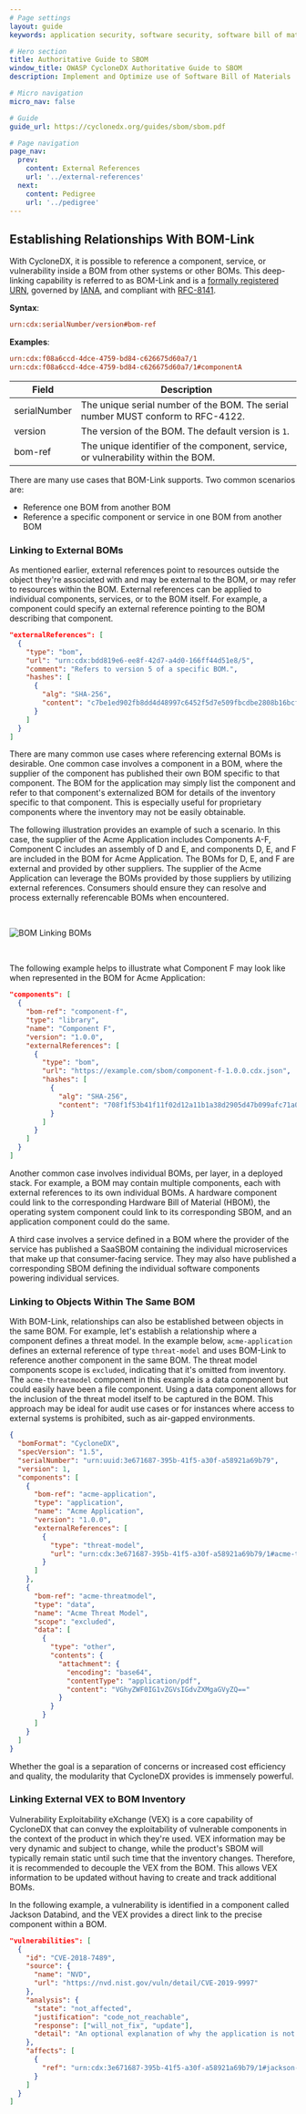 ```yaml
---
# Page settings
layout: guide
keywords: application security, software security, software bill of material, SBOM, BOM, open source, supply chain, specification, spdx, license, package url, purl, cpe

# Hero section
title: Authoritative Guide to SBOM
window_title: OWASP CycloneDX Authoritative Guide to SBOM
description: Implement and Optimize use of Software Bill of Materials

# Micro navigation
micro_nav: false

# Guide
guide_url: https://cyclonedx.org/guides/sbom/sbom.pdf

# Page navigation
page_nav:
  prev:
    content: External References
    url: '../external-references'
  next:
    content: Pedigree
    url: '../pedigree'
---
```


## Establishing Relationships With BOM-Link
With CycloneDX, it is possible to reference a component, service, or vulnerability inside a BOM from other systems or
other BOMs. This deep-linking capability is referred to as BOM-Link and is a
[formally registered URN](https://www.iana.org/assignments/urn-formal/cdx), governed by [IANA](https://www.iana.org),
and compliant with [RFC-8141](https://www.rfc-editor.org/rfc/rfc8141.html).

**Syntax**:
```ini
urn:cdx:serialNumber/version#bom-ref
```

**Examples**:
```ini
urn:cdx:f08a6ccd-4dce-4759-bd84-c626675d60a7/1
urn:cdx:f08a6ccd-4dce-4759-bd84-c626675d60a7/1#componentA
```

| Field        | Description                                                                       |
| ------------ | --------------------------------------------------------------------------------- |
| serialNumber | The unique serial number of the BOM. The serial number MUST conform to RFC-4122.  |
| version      | The version of the BOM. The default version is `1`.                               |
| bom-ref      | The unique identifier of the component, service, or vulnerability within the BOM. |

There are many use cases that BOM-Link supports. Two common scenarios are:
* Reference one BOM from another BOM
* Reference a specific component or service in one BOM from another BOM

### Linking to External BOMs
As mentioned earlier, external references point to resources outside the object they're associated with and may be 
external to the BOM, or may refer to resources within the BOM. External references can be applied to individual 
components, services, or to the BOM itself. For example, a component could specify an external reference pointing to the
BOM describing that component.

```json
"externalReferences": [
  {
    "type": "bom",
    "url": "urn:cdx:bdd819e6-ee8f-42d7-a4d0-166ff44d51e8/5",
    "comment": "Refers to version 5 of a specific BOM.",
    "hashes": [
      {
        "alg": "SHA-256",
        "content": "c7be1ed902fb8dd4d48997c6452f5d7e509fbcdbe2808b16bcf4edce4c07d14e"
      }
    ]
  }
]
```

There are many common use cases where referencing external BOMs is desirable. One common case involves a component in a 
BOM, where the supplier of the component has published their own BOM specific to that component. The BOM for the 
application may simply list the component and refer to that component's externalized BOM for details of the inventory 
specific to that component. This is especially useful for proprietary components where the inventory may not be easily 
obtainable.

The following illustration provides an example of such a scenario. In this case, the supplier of the Acme Application 
includes Components A-F, Component C includes an assembly of D and E, and components D, E, and F are included in the BOM 
for Acme Application. The BOMs for D, E, and F are external and provided by other suppliers. The supplier of the Acme 
Application can leverage the BOMs provided by those suppliers by utilizing external references. Consumers should ensure
they can resolve and process externally referencable BOMs when encountered.

<div style="page-break-after: always; visibility: hidden">
\emptyparagraph
</div>

![BOM Linking BOMs](../../../theme/assets/images/guides/SBOM/bom-linking-boms.svg)

<div style="page-break-after: always; visibility: hidden">
\emptyparagraph
</div>

The following example helps to illustrate what Component F may look like when represented in the BOM for Acme Application:

```json
"components": [
  {
    "bom-ref": "component-f",
    "type": "library",
    "name": "Component F",
    "version": "1.0.0",
    "externalReferences": [
      {
        "type": "bom",
        "url": "https://example.com/sbom/component-f-1.0.0.cdx.json",
        "hashes": [
          {
            "alg": "SHA-256",
            "content": "708f1f53b41f11f02d12a11b1a38d2905d47b099afc71a0f1124ef8582ec7313"
          }
        ]
      }
    ]
  }
]
```

Another common case involves individual BOMs, per layer, in a deployed stack. For example, a BOM may contain multiple 
components, each with external references to its own individual BOMs. A hardware component could link to the 
corresponding Hardware Bill of Material (HBOM), the operating system component could link to its corresponding SBOM, 
and an application component could do the same.

A third case involves a service defined in a BOM where the provider of the service has published a SaaSBOM containing 
the individual microservices that make up that consumer-facing service. They may also have published a corresponding 
SBOM defining the individual software components powering individual services.

### Linking to Objects Within The Same BOM
With BOM-Link, relationships can also be established between objects in the same BOM. For example, let's establish
a relationship where a component defines a threat model. In the example below, `acme-application` defines an external 
reference of type `threat-model` and uses BOM-Link to reference another component in the same BOM. The threat model
components scope is `excluded`, indicating that it's omitted from inventory. The `acme-threatmodel` component in this 
example is a data component but could easily have been a file component. Using a data component allows for the inclusion
of the threat model itself to be captured in the BOM. This approach may be ideal for audit use cases or for instances 
where access to external systems is prohibited, such as air-gapped environments.

```json
{
  "bomFormat": "CycloneDX",
  "specVersion": "1.5",
  "serialNumber": "urn:uuid:3e671687-395b-41f5-a30f-a58921a69b79",
  "version": 1,
  "components": [
    {
      "bom-ref": "acme-application",
      "type": "application",
      "name": "Acme Application",
      "version": "1.0.0",
      "externalReferences": [
        {
          "type": "threat-model",
          "url": "urn:cdx:3e671687-395b-41f5-a30f-a58921a69b79/1#acme-threatmodel"
        }
      ]
    },
    {
      "bom-ref": "acme-threatmodel",
      "type": "data",
      "name": "Acme Threat Model",
      "scope": "excluded",
      "data": [
        {
          "type": "other",
          "contents": {
            "attachment": {
              "encoding": "base64",
              "contentType": "application/pdf",
              "content": "VGhyZWF0IG1vZGVsIGdvZXMgaGVyZQ=="
            }
          }
        }
      ]
    }
  ]
}
```

Whether the goal is a separation of concerns or increased cost efficiency and quality, the modularity that CycloneDX
provides is immensely powerful.

### Linking External VEX to BOM Inventory
Vulnerability Exploitability eXchange (VEX) is a core capability of CycloneDX that can convey the exploitability of 
vulnerable components in the context of the product in which they're used. VEX information may be very dynamic and
subject to change, while the product's SBOM will typically remain static until such time that the inventory changes.
Therefore, it is recommended to decouple the VEX from the BOM. This allows VEX information to be updated without having 
to create and track additional BOMs.

In the following example, a vulnerability is identified in a component called Jackson Databind, and the VEX provides a
direct link to the precise component within a BOM.

```json
"vulnerabilities": [
  {
    "id": "CVE-2018-7489",
    "source": {
      "name": "NVD",
      "url": "https://nvd.nist.gov/vuln/detail/CVE-2019-9997"
    },
    "analysis": {
      "state": "not_affected",
      "justification": "code_not_reachable",
      "response": ["will_not_fix", "update"],
      "detail": "An optional explanation of why the application is not affected by the vulnerable component."
    },
    "affects": [
      {
        "ref": "urn:cdx:3e671687-395b-41f5-a30f-a58921a69b79/1#jackson-databind-2.8.0"
      }
    ]
  }
]
```

<div style="page-break-after: always; visibility: hidden">
\newpage
</div>
